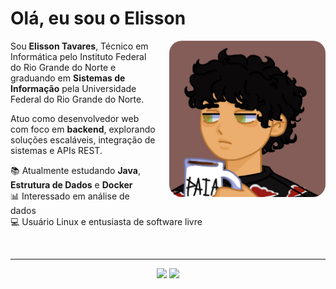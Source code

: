 # Olá, eu sou o Elisson

<div align="left">
  <img align="right" src="./img/eu.jpeg" alt="Arte digital" width="250" style="border-radius: 20px; margin-left: 20px;">
  
  <p>
    Sou <strong>Elisson Tavares</strong>, Técnico em Informática pelo Instituto Federal do Rio Grande do Norte e graduando em <strong>Sistemas de Informação</strong> pela Universidade Federal do Rio Grande do Norte.
  </p>
  
  <p>
    Atuo como desenvolvedor web com foco em <strong>backend</strong>, explorando soluções escaláveis, integração de sistemas e APIs REST.
  </p>
  
  <p>
    📚 Atualmente estudando <strong>Java</strong>, <strong>Estrutura de Dados</strong> e <strong>Docker</strong><br>
    📊 Interessado em análise de dados<br>
    💻 Usuário Linux e entusiasta de software livre
  </p>
</div>

<br clear="both">

---

<div align="center">
  <img height="195" src="https://github-readme-stats.vercel.app/api?username=elxsson&show_icons=true&theme=dark&title_color=845d58&icon_color=845d58&text_color=FFFFFF&bg_color=131112">
  <img height="195" src="https://github-readme-stats.vercel.app/api/top-langs/?username=elxsson&layout=compact&theme=dark&title_color=845d58&text_color=FFFFFF&bg_color=131112">
</div>

